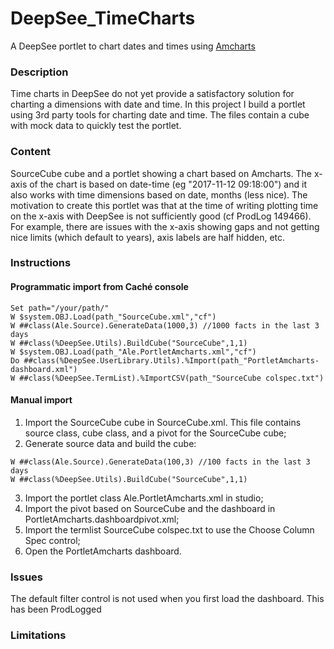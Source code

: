 # DeepSee_TimeCharts
A DeepSee portlet to chart dates and times using [Amcharts](https://www.amcharts.com/)

### Description
Time charts in DeepSee do not yet provide a satisfactory solution for charting a dimensions with date and time.
In this project I build a portlet using 3rd party tools for charting date and time.
The files contain a cube with mock data to quickly test the portlet.


### Content
SourceCube cube and a portlet showing a chart based on Amcharts. The x-axis of the chart is based on date-time (eg "2017-11-12 09:18:00") and it also works with time dimensions based on date, months (less nice).
The motivation to create this portlet was that at the time of writing plotting time on the x-axis with DeepSee is not sufficiently good (cf ProdLog 149466). For example, there are issues with the x-axis showing gaps and not getting nice limits (which default to years), axis labels are half hidden, etc.


### Instructions
#### Programmatic import from Caché console
```
Set path="/your/path/"
W $system.OBJ.Load(path_"SourceCube.xml","cf")
W ##class(Ale.Source).GenerateData(1000,3) //1000 facts in the last 3 days
W ##class(%DeepSee.Utils).BuildCube("SourceCube",1,1)
W $system.OBJ.Load(path_"Ale.PortletAmcharts.xml","cf")
Do ##class(%DeepSee.UserLibrary.Utils).%Import(path_"PortletAmcharts-dashboard.xml")
W ##class(%DeepSee.TermList).%ImportCSV(path_"SourceCube colspec.txt")
```

#### Manual import
1) Import the SourceCube cube in SourceCube.xml. This file contains source class, cube class, and a pivot for the SourceCube cube;
2) Generate source data and build the cube:
```
W ##class(Ale.Source).GenerateData(100,3) //100 facts in the last 3 days
W ##class(%DeepSee.Utils).BuildCube("SourceCube",1,1)
```
3) Import the portlet class Ale.PortletAmcharts.xml in studio;
4) Import the pivot based on SourceCube and the dashboard in PortletAmcharts.dashboardpivot.xml;
5) Import the termlist SourceCube colspec.txt to use the Choose Column Spec control;
6) Open the PortletAmcharts dashboard.


### Issues
The default filter control is not used when you first load the dashboard. This has been ProdLogged


### Limitations
